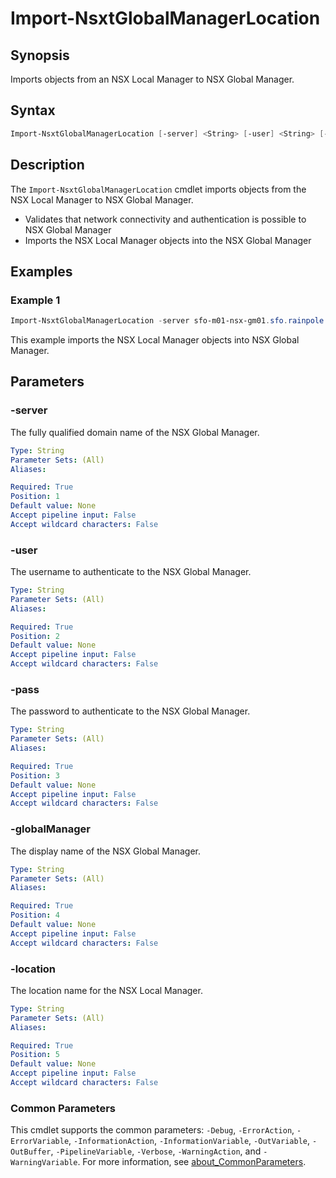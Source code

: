 # Import-NsxtGlobalManagerLocation

## Synopsis

Imports objects from an NSX Local Manager to NSX Global Manager.

## Syntax

```powershell
Import-NsxtGlobalManagerLocation [-server] <String> [-user] <String> [-pass] <String> [-globalManager] <String> [-location] <String> [<CommonParameters>]
```

## Description

The `Import-NsxtGlobalManagerLocation` cmdlet imports objects from the NSX Local Manager to NSX Global Manager.

- Validates that network connectivity and authentication is possible to NSX Global Manager
- Imports the NSX Local Manager objects into the NSX Global Manager

## Examples

### Example 1

```powershell
Import-NsxtGlobalManagerLocation -server sfo-m01-nsx-gm01.sfo.rainpole.io -user admin -pass VMw@re1!VMw@re1! -globalManager sfo-m01-nsx-gm01.sfo.rainpole.io -location sfo-m01
```

This example imports the NSX Local Manager objects into NSX Global Manager.

## Parameters

### -server

The fully qualified domain name of the NSX Global Manager.

```yaml
Type: String
Parameter Sets: (All)
Aliases:

Required: True
Position: 1
Default value: None
Accept pipeline input: False
Accept wildcard characters: False
```

### -user

The username to authenticate to the NSX Global Manager.

```yaml
Type: String
Parameter Sets: (All)
Aliases:

Required: True
Position: 2
Default value: None
Accept pipeline input: False
Accept wildcard characters: False
```

### -pass

The password to authenticate to the NSX Global Manager.

```yaml
Type: String
Parameter Sets: (All)
Aliases:

Required: True
Position: 3
Default value: None
Accept pipeline input: False
Accept wildcard characters: False
```

### -globalManager

The display name of the NSX Global Manager.

```yaml
Type: String
Parameter Sets: (All)
Aliases:

Required: True
Position: 4
Default value: None
Accept pipeline input: False
Accept wildcard characters: False
```

### -location

The location name for the NSX Local Manager.

```yaml
Type: String
Parameter Sets: (All)
Aliases:

Required: True
Position: 5
Default value: None
Accept pipeline input: False
Accept wildcard characters: False
```

### Common Parameters

This cmdlet supports the common parameters: `-Debug`, `-ErrorAction`, `-ErrorVariable`, `-InformationAction`, `-InformationVariable`, `-OutVariable`, `-OutBuffer`, `-PipelineVariable`, `-Verbose`, `-WarningAction`, and `-WarningVariable`. For more information, see [about_CommonParameters](http://go.microsoft.com/fwlink/?LinkID=113216).
